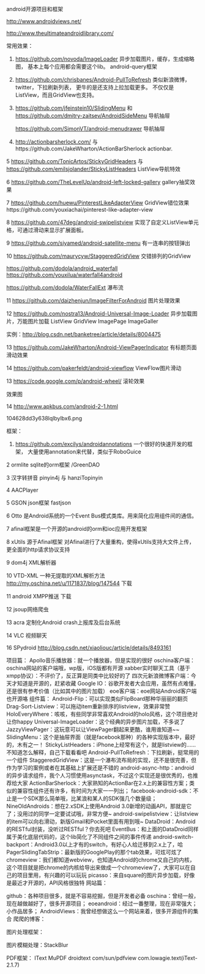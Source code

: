  android开源项目和框架


http://www.androidviews.net/

http://www.theultimateandroidlibrary.com/

常用效果：

1. https://github.com/novoda/ImageLoader  异步加载图片，缓存，生成缩略图， 基本上每个应用都会需要这个lib。
    android-query框架
2. https://github.com/chrisbanes/Android-PullToRefresh   类似新浪微博，twitter，下拉刷新列表， 更牛的是还支持上拉加载更多。 不仅仅是ListView，而且GridView也支持。

3. https://github.com/jfeinstein10/SlidingMenu 和 https://github.com/dmitry-zaitsev/AndroidSideMenu 导航抽屉 

   https://github.com/SimonVT/android-menudrawer 导航抽屉 

4. http://actionbarsherlock.com/  与https://github.com/JakeWharton/ActionBarSherlock    actionbar.

5  https://github.com/TonicArtos/StickyGridHeaders  与 https://github.com/emilsjolander/StickyListHeaders  ListView导航特效

6 https://github.com/TheLevelUp/android-left-locked-gallery gallery抽奖效果

7 https://github.com/huewu/PinterestLikeAdapterView  GridView错位效果https://github.com/youxiachai/pinterest-like-adapter-view

8 https://github.com/47deg/android-swipelistview  实现了自定义ListView单元格，可通过滑动来显示扩展面板。

9 https://github.com/siyamed/android-satellite-menu  有一连串的按钮弹出

10 https://github.com/maurycyw/StaggeredGridView 交错排列的GridView

https://github.com/dodola/android_waterfall  https://github.com/youxilua/waterfall4android

https://github.com/dodola/WaterFallExt 瀑布流

11 https://github.com/daizhenjun/ImageFilterForAndroid  图片处理效果

12 https://github.com/nostra13/Android-Universal-Image-Loader 异步加载图片，万能图片加载 ListView GridView ImagePage ImageGaller

实例：http://blog.csdn.net/banketree/article/details/8004475

13 https://github.com/JakeWharton/Android-ViewPagerIndicator 有标题页面滑动效果

14 https://github.com/pakerfeldt/android-viewflow ViewFlow图片滑动

13 https://code.google.com/p/android-wheel/ 滚轮效果

效果图  

14 http://www.apkbus.com/android-2-1.html

104628dd3y638lqlbylbx6.png

框架：

1. https://github.com/excilys/androidannotations  一个很好的快速开发的框架， 大量使用annotation来代替，类似于RoboGuice

2 ormlite sqlite的orm框架 /GreenDAO

3 汉字转拼音 pinyin4j 与 hanziTopinyin

4 AACPlayer

5 GSON json框架 fastjson

6 Otto 是Android系统的一个Event Bus模式类库。用来简化应用组件间的通信。

7 afinal框架是一个开源的android的orm和ioc应用开发框架

8 xUtils 源于Afinal框架 对Afinal进行了大量重构，使得xUtils支持大文件上传，更全面的http请求协议支持

9 dom4j  XML解析器

10 VTD-XML 一种无提取的XML解析方法 http://my.oschina.net/u/1171837/blog/147544 下载

11 android XMPP推送 下载

12 jsoup网络爬虫

13 acra 定制化Android crash上报库及后台系统

14 VLC 视频聊天

16 SPydroid http://blog.csdn.net/xiaoliouc/article/details/8493161


项目篇：
Apollo音乐播放器：就一个播放器，但是实现的很好
oschina客户端：oschina网站的客户端哦，wp版，iOS版都有开源
xabber实时聊天工具（基于xmpp协议）：不评价了，反正算是同类中比较好的了
四次元新浪微博客户端：今天才知道是开源的，赶紧收藏
Google IO：谷歌开发者大会应用，虽然有点难懂，还是很有参考价值（比如其中的图片加载）
eoe客户端：eoe网站Android客户端也开源咯
组件篇：
Android-Flip：可以实现类似FlipBoard那种华丽丽的翻页
Drag-Sort-Listview：可以拖动item重新排序的listview，效果非常赞
HoloEveryWhere：咳咳，有些同学非常喜欢Android的holo风格，这个项目绝对让你happy
Universal-ImageLoader：这个经典的异步图片加载，不多说了
JazzyViewPager：这玩意可以让ViewPager翻起来更酷，谁用谁知道~~
SlidingMenu：这个是抽屉界面（就是facebook那种）的各种实现版本中，最好的，木有之一！
StickyListHeaders：iPhone上经常有这个，就是listview的……不知道怎么解释，自己下载看看吧
Android-PullToRefresh：下拉刷新，挺常用的一个组件
StaggeredGridView：这是一个瀑布流布局的实现，还不是很完善，但作为学习的案例或者在其基础上扩展还是不错的
android-async-http：android的异步请求组件，我个人习惯使用asynctask，不过这个实现还是很优秀的，也推荐给大家
ActionBarSherlock：大家熟知的ActionBar在2.x上的兼容性方案；类似的兼容性组件还有许多，有时间为大家一一列出；
facebook-android-sdk：不止是一个SDK那么简单哦，比某浪和某人的SDK强几个数量级；
NineOldAndroids：想在2.xSDK上使用Android 3.0新增的动画API，那就是它了；没用过的同学一定要试试哦，非常方便~
android-swipelistview：让listview的item可以向右滑动，新版Gmail和Pocket里面有用到哦~
DataDroid：Android的RESTful封装，没听过RESTful？你去死吧
EventBus：和上面的DataDroid同样属于美化底层代码的，这个lib简化了不同组件之间的事件传递
android-switch-backport：Android3.0以上才有的switch，有好心人给迁移到2.x上了，哈
PagerSlidingTabStrip：最新版的GooglePlay的那个tab效果，可炫可炫了
chromeview：我们都知道webview，也知道Android的chrome又自己的内核，这个项目就是把chrome的内核给导出来做成一个chromeview了，大家可以在自己的项目里用，有兴趣的可以玩玩
picasso：来自square的图片异步加载，好像是最近才开源的，API风格很独特
网站篇：

github：各种项目很多，就是不容易挖掘，但是开发者必备
oschina：曾经一般，现在越做越好了，很多开源项目；
eoeandroid：经过一番整理，现在非常强大；小作品居多；
AndroidViews：我曾经想做这么一个网站来着，很多开源组件的集合
爬爬的博客：

图片处理框架：

图片模糊处理：StackBlur 

PDF框架： IText  MuPDF  droidtext  com/sun/pdfview  com.lowagie.text(iText-2.1.7)
